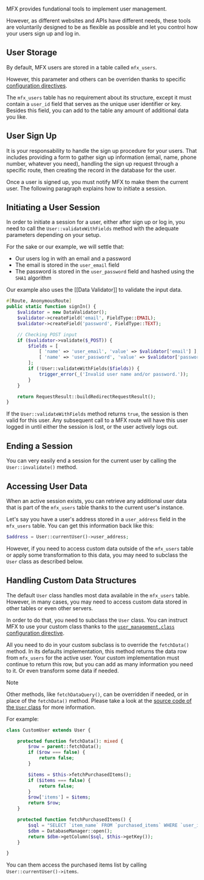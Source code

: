 MFX provides fundational tools to implement user management.

However, as different websites and APIs have different needs, these tools are voluntarily designed to be as flexible as possible and let you control how your users sign up and log in.

## User Storage

By default, MFX users are stored in a table called `mfx_users`.

However, this parameter and others can be overriden thanks to specific [configuration directives](Configuration-Directives#user-management).

The `mfx_users` table has no requirement about its structure, except it must contain a `user_id` field that serves as the unique user identifier or key. Besides this field, you can add to the table any amount of additional data you like.

## User Sign Up

It is your responsability to handle the sign up procedure for your users. That includes providing a form to gather sign up information (email, name, phone number, whatever you need), handling the sign up request through a specific route, then creating the record in the database for the user.

Once a user is signed up, you must notify MFX to make them the current user. The following paragraph explains how to initiate a session.

## Initiating a User Session

In order to initiate a session for a user, either after sign up or log in, you need to call the `User::validateWithFields` method with the adequate parameters depending on your setup.

For the sake or our example, we will settle that:

- Our users log in with an email and a password
- The email is stored in the `user_email` field
- The password is stored in the `user_password` field and hashed using the `SHA1` algorithm

Our example also uses the [[Data Validator]] to validate the input data.

```php
#[Route, AnonymousRoute]
public static function signIn() {
    $validator = new DataValidator();
    $validator->createField('email', FieldType::EMAIL);
    $validator->createField('password', FieldType::TEXT);

    // Checking POST input
    if ($validator->validate($_POST)) {
        $fields = [
            [ 'name' => 'user_email', 'value' => $validator['email'] ],
            [ 'name' => 'user_password', 'value' => $validator['password'], 'function' => 'SHA1' ]
        ];
        if (!User::validateWithFields($fields)) {
            trigger_error(_('Invalid user name and/or password.'));
        }
    }

    return RequestResult::buildRedirectRequestResult();
}
```

If the `User::validateWithFields` method returns `true`, the session is then valid for this user. Any subsequent call to a MFX route will have this user logged in until either the session is lost, or the user actively logs out.

## Ending a Session

You can very easily end a session for the current user by calling the `User::invalidate()` method.

## Accessing User Data

When an active session exists, you can retrieve any additional user data that is part of the `mfx_users` table thanks to the current user's instance.

Let's say you have a user's address stored in a `user_address` field in the `mfx_users` table. You can get this information back like this:

```php
$address = User::currentUser()->user_address;
```

However, if you need to access custom data outside of the `mfx_users` table or apply some transformation to this data, you may need to subclass the `User` class as described below.

## Handling Custom Data Structures

The default `User` class handles most data available in the `mfx_users` table. However, in many cases, you may need to access custom data stored in other tables or even other servers.

In order to do that, you need to subclass the `User` class. You can instruct MFX to use your custom class thanks to the [`user_management.class` configuration directive](Configuration-Directives#user-management).

All you need to do in your custom subclass is to override the `fetchData()` method. In its defaults implementation, this method returns the data row from `mfx_users` for the active user. Your custom implementation must continue to return this row, but you can add as many information you need to it. Or even transform some data if needed.

> [!NOTE]
> Other methods, like `fetchDataQuery()`, can be overridden if needed, or in place of the `fetchData()` method. Please take a look at the [source code of the `User` class](https://github.com/chsxf/mfx/blob/main/src/chsxf/MFX/User.php) for more information.

For example:

```php
class CustomUser extends User {

    protected function fetchData(): mixed {
        $row = parent::fetchData();
        if ($row === false) {
            return false;
        }

        $items = $this->fetchPurchasedItems();
        if ($items === false) {
            return false;
        }
        $row['items'] = $items;
        return $row;
    }

    protected function fetchPurchasedItems() {
        $sql = "SELECT `item_name` FROM `purchased_items` WHERE `user_id` = ?";
        $dbm = DatabaseManager::open();
        return $dbm->getColumn($sql, $this->getKey());
    }

}
```

You can them access the purchased items list by calling `User::currentUser()->items`.
